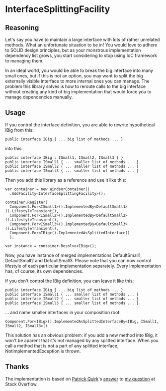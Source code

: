 # InterfaceSplittingFacility

## Reasoning

Let's say you have to maintain a large interface with lots of rather unrelated methods. What an unfortunate situation to be in! You would love to adhere to SOLID design principles, but as your monstrous implementation dependency list grows, you start considering to stop using IoC framework to managing them.

In an ideal world, you would be able to break the big interface into many small ones, but if this is not an option, you may want to split the big externally visible interface to more internal ones you can manage. The problem this library solves is how to reroute calls to the big interface without creating any kind of big implementation that would force you to manage dependencies manually.

## Usage

If you control the interface definition, you are able to rewrite hypothetical IBig from this:

    public interface IBig { ... big list of methods ... }

into this:

    public interface IBig : ISmall1, ISmall2, ISmall3 { }
    public interface ISmall1 { ... smaller list of methods ... }
    public interface ISmall2 { ... smaller list of methods ... }
    public interface ISmall3 { ... smaller list of methods ... }
    
Then you add this library as a reference and use it like this:

    var container = new WindsorContainer()
      .AddFacility<InterfaceSplittingFacility>();

    container.Register(
      Component.For<ISmall1>().ImplementedBy<DefaultSmall1>().LifestyleTransient(),
      Component.For<ISmall2>().ImplementedBy<DefaultSmall2>().LifestyleTransient(),
      Component.For<ISmall3>().ImplementedBy<DefaultSmall3>().LifestyleTransient(),
      Component.For<IBig>().ImplementedAsSplittedInterface()
      );

    var instance = container.Resolve<IBig>();

Now, you have instance of merged implementations DefaultSmall1, DefaultSmall2 and DefaultSmall3. Please note that you can now control lifestyle of each particular implementation separately. Every implementation has, of course, its own dependencies.

If you don't control the IBig definition, you can leave it like this:

    public interface IBig { ... big list of methods ... }
    public interface ISmall1 { ... smaller list of methods ... }
    public interface ISmall2 { ... smaller list of methods ... }
    public interface ISmall3 { ... smaller list of methods ... }
    
... and name smaller interfaces in your composition root:

    Component.For<IBig>().ImplementedAsSplittedInterfaceBy<IBig, ISmall1, ISmall2, ISmall3>()
    
This solution has an obvious problem: if you add a new method into IBig, it won't be aparent that it's not managed by any splitted interface. When you call a method that is not a part of any splitted interface, NotImplementedException is thrown.

## Thanks

The implementation is based on [Patrick Quirk](http://stackoverflow.com/users/1698557/patrick-quirk)'s [answer](http://stackoverflow.com/a/33896456/577067) to [my question](http://stackoverflow.com/questions/33895711/can-castle-windsor-help-me-to-split-implementation-of-a-big-interface) at Stack Overflow.
